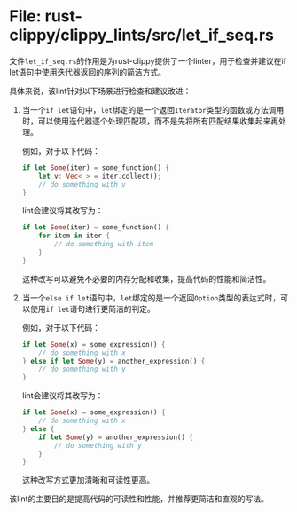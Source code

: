 # File: rust-clippy/clippy_lints/src/let_if_seq.rs

文件`let_if_seq.rs`的作用是为rust-clippy提供了一个linter，用于检查并建议在if let语句中使用迭代器返回的序列的简洁方式。

具体来说，该lint针对以下场景进行检查和建议改进：

1. 当一个`if let`语句中，`let`绑定的是一个返回`Iterator`类型的函数或方法调用时，可以使用迭代器逐个处理匹配项，而不是先将所有匹配结果收集起来再处理。
   
   例如，对于以下代码：
   ```rust
   if let Some(iter) = some_function() {
       let v: Vec<_> = iter.collect();
       // do something with v
   }
   ```
   lint会建议将其改写为：
   ```rust
   if let Some(iter) = some_function() {
       for item in iter {
           // do something with item
       }
   }
   ```
   这种改写可以避免不必要的内存分配和收集，提高代码的性能和简洁性。

2. 当一个`else if let`语句中，`let`绑定的是一个返回`Option`类型的表达式时，可以使用`if let`语句进行更简洁的判定。
   
   例如，对于以下代码：
   ```rust
   if let Some(x) = some_expression() {
       // do something with x
   } else if let Some(y) = another_expression() {
       // do something with y
   }
   ```
   lint会建议将其改写为：
   ```rust
   if let Some(x) = some_expression() {
       // do something with x
   } else {
       if let Some(y) = another_expression() {
           // do something with y
       }
   }
   ```
   这种改写方式更加清晰和可读性更高。

该lint的主要目的是提高代码的可读性和性能，并推荐更简洁和直观的写法。

